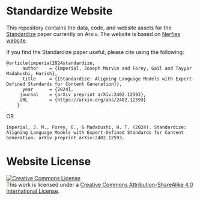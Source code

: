 # Standardize Website 
This repository contains the data, code, and website assets for the [Standardize](https://imperialite.github.io/standardize/) paper currently on Arxiv. The website is based on [Nerfies website](https://github.com/nerfies/nerfies.github.io).

If you find the Standardize paper useful, please cite using the following:
```
@article{imperial2024standardize,
      author    = {Imperial, Joseph Marvin and Forey, Gail and Tayyar Madabushi, Harish},
      title     = {{Standardize: Aligning Language Models with Expert-Defined Standards for Content Generation}},
      year      = {2024},
     journal    = {arXiv preprint arXiv:2402.12593},
     URL        = {https://arxiv.org/abs/2402.12593}
    }
```

OR

```
Imperial, J. M., Forey, G., & Madabushi, H. T. (2024). Standardize: Aligning Language Models with Expert-Defined Standards for Content Generation. arXiv preprint arXiv:2402.12593.
```

# Website License
<a rel="license" href="http://creativecommons.org/licenses/by-sa/4.0/"><img alt="Creative Commons License" style="border-width:0" src="https://i.creativecommons.org/l/by-sa/4.0/88x31.png" /></a><br />This work is licensed under a <a rel="license" href="http://creativecommons.org/licenses/by-sa/4.0/">Creative Commons Attribution-ShareAlike 4.0 International License</a>.
